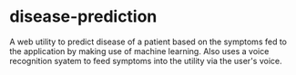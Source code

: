 # disease-prediction
A web utility to predict disease of a patient based on the symptoms fed to the application by making use of machine learning. Also uses a voice recognition syatem to feed symptoms into the utility via the user's voice.
